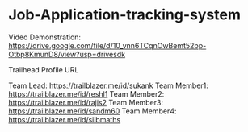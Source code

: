 # Job-Application-tracking-system
Video Demonstration: https://drive.google.com/file/d/10_vnn6TCqnOwBemt52bp-Otbp8KmunD8/view?usp=drivesdk

Trailhead Profile URL

Team Lead: https://trailblazer.me/id/sukank
Team Member1: https://trailblazer.me/id/reshl1
Team Member2: https://trailblazer.me/id/rajis2
Team Member3: https://trailblazer.me/id/sandm60
Team Member4: https://trailblazer.me/id/siibmaths
